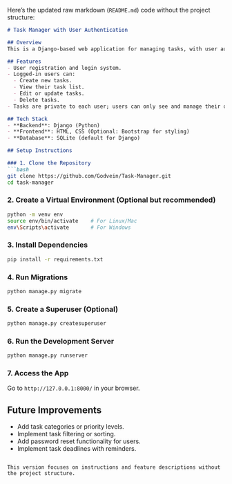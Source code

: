 Here’s the updated raw markdown (`README.md`) code without the project structure:

```md
# Task Manager with User Authentication

## Overview
This is a Django-based web application for managing tasks, with user authentication included. Each user can register, log in, and manage their own personal tasks, including creating, viewing, updating, and deleting tasks. The project is a simple introduction to handling CRUD operations along with Django’s built-in authentication system.

## Features
- User registration and login system.
- Logged-in users can:
  - Create new tasks.
  - View their task list.
  - Edit or update tasks.
  - Delete tasks.
- Tasks are private to each user; users can only see and manage their own tasks.

## Tech Stack
- **Backend**: Django (Python)
- **Frontend**: HTML, CSS (Optional: Bootstrap for styling)
- **Database**: SQLite (default for Django)

## Setup Instructions

### 1. Clone the Repository
```bash
git clone https://github.com/Godvein/Task-Manager.git
cd task-manager
```

### 2. Create a Virtual Environment (Optional but recommended)
```bash
python -m venv env
source env/bin/activate    # For Linux/Mac
env\Scripts\activate       # For Windows
```

### 3. Install Dependencies
```bash
pip install -r requirements.txt
```

### 4. Run Migrations
```bash
python manage.py migrate
```

### 5. Create a Superuser (Optional)
```bash
python manage.py createsuperuser
```

### 6. Run the Development Server
```bash
python manage.py runserver
```

### 7. Access the App
Go to `http://127.0.0.1:8000/` in your browser.

## Future Improvements
- Add task categories or priority levels.
- Implement task filtering or sorting.
- Add password reset functionality for users.
- Implement task deadlines with reminders.
```

This version focuses on instructions and feature descriptions without the project structure.